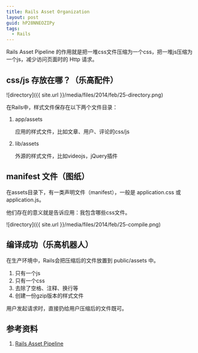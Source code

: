 ```yaml
---
title: Rails Asset Organization
layout: post
guid: hP28NNEOZIPy
tags:
  - Rails
---
```


Rails Asset Pipeline 的作用就是把一堆css文件压缩为一个css，把一堆js压缩为一个js，减少访问页面时的 Http 请求。

## css/js 存放在哪？（乐高配件）

<span class="image-800">![directory]({{ site.url }}/media/files/2014/feb/25-directory.png)</span>

在Rails中，样式文件保存在以下两个文件目录：

1. app/assets
    
    应用的样式文件，比如文章、用户、评论的css/js

2. lib/assets

    外源的样式文件，比如videojs，jQuery插件

## manifest 文件（图纸）

在assets目录下，有一类声明文件（manifest），一般是 application.css 或 application.js。

他们存在的意义就是告诉应用：我包含哪些css文件。

<span class="image-800">![directory]({{ site.url }}/media/files/2014/feb/25-compile.png)</span>

## 编译成功（乐高机器人）

在生产环境中，Rails会把压缩后的文件放置到 public/assets 中。

1. 只有一个js
2. 只有一个css
3. 去除了空格、注释、换行等
4. 创建一份gzip版本的样式文件

用户发起请求时，直接扔给用户压缩后的文件既可。

## 参考资料

1. [Rails Asset Pipeline](http://guides.rubyonrails.org/asset_pipeline.html)


